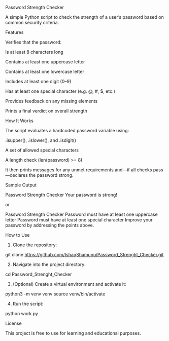 Password Strength Checker

A simple Python script to check the strength of a user’s password based on common security criteria.

Features

Verifies that the password:

Is at least 8 characters long

Contains at least one uppercase letter

Contains at least one lowercase letter

Includes at least one digit (0–9)

Has at least one special character (e.g. @, #, $, etc.)


Provides feedback on any missing elements

Prints a final verdict on overall strength


How It Works

The script evaluates a hardcoded password variable using:

.isupper(), .islower(), and .isdigit()

A set of allowed special characters

A length check (len(password) >= 8)


It then prints messages for any unmet requirements and—if all checks pass—declares the password strong.

Sample Output

Password Strength Checker
Your password is strong!

or

Password Strength Checker
Password must have at least one uppercase letter
Password must have at least one special character
Improve your password by addressing the points above.

How to Use

1. Clone the repository:

git clone https://github.com/IshaqShamunu/Password_Strenght_Checker.git


2. Navigate into the project directory:

cd Password_Strenght_Checker


3. (Optional) Create a virtual environment and activate it:

python3 -m venv venv
source venv/bin/activate


4. Run the script:

python work.py



License

This project is free to use for learning and educational purposes.
